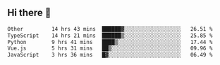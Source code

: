 ## Hi there 👋

<!--START_SECTION:waka-->

```txt
Other         14 hrs 43 mins  ██████▓░░░░░░░░░░░░░░░░░░   26.51 %
TypeScript    14 hrs 21 mins  ██████▒░░░░░░░░░░░░░░░░░░   25.85 %
Python        9 hrs 41 mins   ████▒░░░░░░░░░░░░░░░░░░░░   17.44 %
Vue.js        5 hrs 31 mins   ██▒░░░░░░░░░░░░░░░░░░░░░░   09.96 %
JavaScript    3 hrs 36 mins   █▓░░░░░░░░░░░░░░░░░░░░░░░   06.49 %
```

<!--END_SECTION:waka-->
